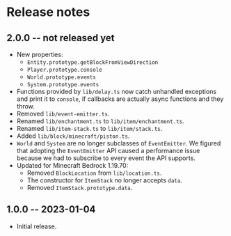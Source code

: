 # Release notes

## 2.0.0 -- not released yet

* New properties:
  * `Entity.prototype.getBlockFromViewDirection`
  * `Player.prototype.console`
  * `World.prototype.events`
  * `System.prototype.events`
* Functions provided by `lib/delay.ts` now catch unhandled exceptions and
  print it to `console`, if callbacks are actually async functions and they
  throw.
* Removed `lib/event-emitter.ts`.
* Renamed `lib/enchantment.ts` to `lib/item/enchantment.ts`.
* Renamed `lib/item-stack.ts` to `lib/item/stack.ts`.
* Added `lib/block/minecraft/piston.ts`.
* `World` and `System` are no longer subclasses of `EventEmitter`. We
  figured that adopting the `EventEmitter` API caused a performance issue
  because we had to subscribe to every event the API supports.
* Updated for Minecraft Bedrock 1.19.70:
  * Removed `BlockLocation` from `lib/location.ts`.
  * The constructor for `ItemStack` no longer accepts `data`.
  * Removed `ItemStack.prototype.data`.

## 1.0.0 -- 2023-01-04

* Initial release.
